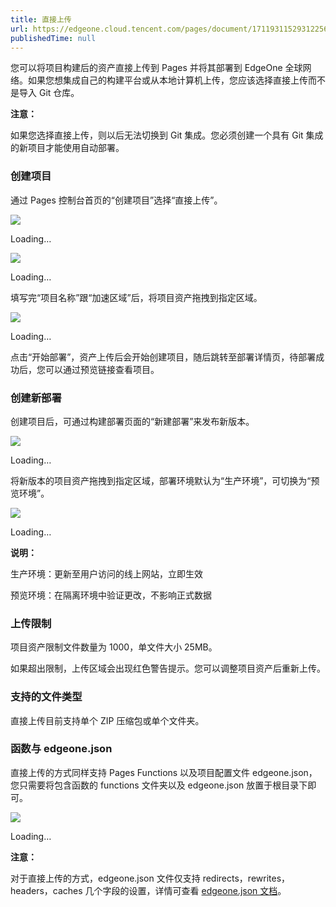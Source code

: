 ```yaml
---
title: 直接上传
url: https://edgeone.cloud.tencent.com/pages/document/171193115293122560
publishedTime: null
---
```


您可以将项目构建后的资产直接上传到 Pages 并将其部署到 EdgeOne 全球网络。如果您想集成自己的构建平台或从本地计算机上传，您应该选择直接上传而不是导入 Git 仓库。

**注意：**

如果您选择直接上传，则以后无法切换到 Git 集成。您必须创建一个具有 Git 集成的新项目才能使用自动部署。

### 创建项目

通过 Pages 控制台首页的“创建项目”选择“直接上传”。

![](https://write-document-release-1258344699.cos.ap-guangzhou.myqcloud.com/100027864926%2F2307666f0fc011f0854e525400454e06.png)

Loading…

![](https://write-document-release-1258344699.cos.ap-guangzhou.myqcloud.com/100027864926%2F5334bfc00fc011f09b3252540044a08e.png)

Loading…

填写完“项目名称”跟“加速区域”后，将项目资产拖拽到指定区域。

![](https://write-document-release-1258344699.cos.ap-guangzhou.myqcloud.com/100027864926%2Fb2c7b4050fc011f08c275254001c06ec.png)

Loading…

点击“开始部署”，资产上传后会开始创建项目，随后跳转至部署详情页，待部署成功后，您可以通过预览链接查看项目。

### 创建新部署

创建项目后，可通过构建部署页面的“新建部署”来发布新版本。

![](https://write-document-release-1258344699.cos.ap-guangzhou.myqcloud.com/100027864926%2F257a82c80fc111f0854e525400454e06.png)

Loading…

将新版本的项目资产拖拽到指定区域，部署环境默认为“生产环境”，可切换为“预览环境”。

![](https://write-document-release-1258344699.cos.ap-guangzhou.myqcloud.com/100027864926%2F462fac1a0fc111f0a9cd5254007c27c5.png)

Loading…

**说明：**

生产环境：更新至用户访问的线上网站，立即生效

预览环境：在隔离环境中验证更改，不影响正式数据

### 上传限制

项目资产限制文件数量为 1000，单文件大小 25MB。

如果超出限制，上传区域会出现红色警告提示。您可以调整项目资产后重新上传。

### 支持的文件类型

直接上传目前支持单个 ZIP 压缩包或单个文件夹。

### 函数与 edgeone.json

直接上传的方式同样支持 Pages Functions 以及项目配置文件 edgeone.json，您只需要将包含函数的 functions 文件夹以及 edgeone.json 放置于根目录下即可。

![](https://write-document-release-1258344699.cos.ap-guangzhou.myqcloud.com/100027864926%2F8f5114e80fc311f0ae09525400bf7822.png)

Loading…

**注意：**

对于直接上传的方式，edgeone.json 文件仅支持 redirects，rewrites，headers，caches 几个字段的设置，详情可查看 [edgeone.json 文档](https://edgeone.cloud.tencent.com/pages/document/162936771610066944)。

